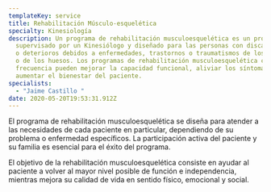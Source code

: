 ```yaml
---
templateKey: service
title: Rehabilitación Músculo-esquelética
specialty: Kinesiología
description: Un programa de rehabilitación musculoesquelética es un programa
  supervisado por un Kinesiólogo y diseñado para las personas con discapacidades
  o deterioros debidos a enfermedades, trastornos o traumatismos de los músculos
  o de los huesos. Los programas de rehabilitación musculoesquelética con
  frecuencia pueden mejorar la capacidad funcional, aliviar los síntomas y
  aumentar el bienestar del paciente.
specialists:
  - "Jaime Castillo "
date: 2020-05-20T19:53:31.912Z
---
```

El programa de rehabilitación musculoesquelética se diseña para atender a las necesidades de cada paciente en particular, dependiendo de su problema o enfermedad específicos. La participación activa del paciente y su familia es esencial para el éxito del programa.

El objetivo de la rehabilitación musculoesquelética consiste en ayudar al paciente a volver al mayor nivel posible de función e independencia, mientras mejora su calidad de vida en sentido físico, emocional y social.